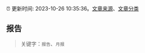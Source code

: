 :alarm_clock: 更新时间: 2023-10-26 10:35:36。[文章来源](/README.md)、[文章分类](/TAGS.md)

## 报告


> 关键字：`报告`、`月报`




